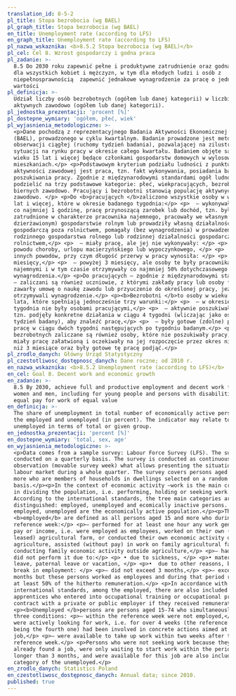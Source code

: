 ```yaml
---
translation_id: 8-5-2
pl_title: Stopa bezrobocia (wg BAEL)
pl_graph_title: Stopa bezrobocia (wg BAEL)
en_title: Unemployment rate (according to LFS)
en_graph_title: Unemployment rate (according to LFS)
pl_nazwa_wskaznika: <b>8.5.2 Stopa bezrobocia (wg BAEL)</b>
pl_cel: Cel 8. Wzrost gospodarczy i godna praca
pl_zadanie: >-
  8.5 Do 2030 roku zapewnić pełne i produktywne zatrudnienie oraz godną pracę
  dla wszystkich kobiet i mężczyzn, w tym dla młodych ludzi i osób z
  niepełnosprawnością  zapewnić jednakowe wynagrodzenie za pracę o jednakowej
  wartości
pl_definicja: >-
  Udział liczby osób bezrobotnych (ogółem lub danej kategorii) w liczbie
  aktywnych zawodowo (ogółem lub danej kategorii).
pl_jednostka_prezentacji: 'procent [%]'
pl_dostepne_wymiary: 'ogółem, płeć, wiek'
pl_wyjasnienia_metodologiczne: >-
  <p>Dane pochodzą z reprezentacyjnego Badania Aktywności Ekonomicznej Ludności
  (BAEL), prowadzonego w cyklu kwartalnym. Badanie prowadzone jest metodą
  obserwacji ciągłej (ruchomy tydzień badania), pozwalającej na zilustrowanie
  sytuacji na rynku pracy w okresie całego kwartału. Badaniem objęte są osoby w
  wieku 15 lat i więcej będące członkami gospodarstw domowych w wylosowanych
  mieszkaniach.</p> <p>Podstawowym kryterium podziału ludności z punktu widzenia
  aktywności zawodowej jest praca, tzn. fakt wykonywania, posiadania bądź
  poszukiwania pracy. Zgodnie z międzynarodowymi standardami ogół ludności można
  podzielić na trzy podstawowe kategorie: płeć, wiekpracujących, bezrobotnych i
  biernych zawodowo. Pracujący i bezrobotni stanowią populację aktywnych
  zawodowo. </p> <p>Do <b>pracujących </b>zaliczono wszystkie osoby w wieku 15
  lat i więcej, które w okresie badanego tygodnia:</p> <p>  – wykonywały, przez
  co najmniej 1 godzinę, pracę przynoszącą zarobek lub dochód, tzn. były
  zatrudnione w charakterze pracownika najemnego, pracowały we własnym (lub
  dzierżawionym) gospodarstwie rolnym lub prowadziły własną działalność
  gospodarczą poza rolnictwem, pomagały (bez wynagrodzenia) w prowadzeniu
  rodzinnego gospodarstwa rolnego lub rodzinnej działalności gospodarczej poza
  rolnictwem,</p> <p>  – miały pracę, ale jej nie wykonywały: </p> <p>  • z
  powodu choroby, urlopu macierzyńskiego lub wypoczynkowego, </p> <p>  • z
  innych powodów, przy czym długość przerwy w pracy wynosiła: </p> <p>  – do 3
  miesięcy,</p> <p>  – powyżej 3 miesięcy, ale osoby te były pracownikami
  najemnymi i w tym czasie otrzymywały co najmniej 50% dotychczasowego
  wynagrodzenia.</p> <p>Do pracujących – zgodnie z międzynarodowymi standardami
  – zaliczani są również uczniowie, z którymi zakłady pracy lub osoby fizyczne
  zawarły umowę o naukę zawodu lub przyuczenie do określonej pracy, jeżeli
  otrzymywali wynagrodzenie.</p> <p><b>Bezrobotni </b>to osoby w wieku 15-74
  lata, które spełniają jednocześnie trzy warunki:</p> <p>  – w okresie badanego
  tygodnia nie były osobami pracującymi,</p> <p>  – aktywnie poszukiwały pracy,
  tzn. podjęły konkretne działania w ciągu 4 tygodni (wliczając jako ostatni –
  tydzień badany), aby znaleźć pracę,</p> <p>  – były gotowe (zdolne) podjąć
  pracę w ciągu dwóch tygodni następujących po tygodniu badanym.</p> <p>Do
  bezrobotnych zaliczane są również osoby, które nie poszukiwały pracy, ponieważ
  miały pracę załatwioną i oczekiwały na jej rozpoczęcie przez okres nie dłuższy
  niż 3 miesiące oraz były gotowe tę pracę podjąć.</p>
pl_zrodlo_danych: Główny Urząd Statystyczny
pl_czestotliwosc_dostępnosc_danych: Dane roczne; od 2010 r.
en_nazwa_wskaznika: <b>8.5.2 Unemployment rate (according to LFS)</b>
en_cel: Goal 8. Decent work and economic growth
en_zadanie: >-
  8.5 By 2030, achieve full and productive employment and decent work for all
  women and men, including for young people and persons with disabilities, and
  equal pay for work of equal value
en_definicja: >-
  The share of unemployment in total number of economically active persons, i.e.
  the employed and unemployed (in percent). The indicator may relate to the
  unemployed in terms of total or given group.
en_jednostka_prezentacji: 'percent [%]'
en_dostepne_wymiary: 'total, sex, age'
en_wyjasnienia_metodologiczne: >-
  <p>Data comes from a sample survey: Labour Force Survey (LFS). The survey is
  conducted on a quarterly basis. The survey is conducted as continuous
  observation (movable survey week) what allows presenting the situation on the
  labour market during a whole quarter. The survey covers persons aged 15 and
  more who are members of households in dwellings selected on a random
  basis.</p><p>In the context of economic activity –work is the main criterion
  in dividing the population, i.e. performing, holding or seeking work.
  According to the international standards, the tree main categories are
  distinguished: employed, unemployed and ecomically inactive persons. The
  employed, unemployed are the economically active population.</p><p>The
  <b>employed</b> are defined as all persons aged 15 and more who during the
  reference week:</p> <p>– performed for at least one hour any work generating
  pay or income, i.e. were employed as employees, worked on their own (or
  leased) agricultural farm, or conducted their own economic activity outside
  agriculture, assisted (without pay) in work on family agricultural farm or in
  conducting family economic activity outside agriculture,</p> <p>– had work but
  did not perform it due to:</p> <p> • due to sickness, </p> <p>• maternity
  leave, paternal leave or vacation, </p> <p>•  due to other reasons, but the
  break in employment: </p> <p>– did not exceed 3 months,</p> <p>– excedeed 3
  months but these persons worked as employees and during that period received
  at least 50% of the hitherto remuneration.</p> <p>In accordance with the
  international standards, among the employed, there are also included
  apprentices who entered into occupational training or occupational preparation
  contract with a private or public employer if they received remuneration.</p>
  <p><b>Unemployed </b>persons are persons aged 15-74 who simultaneously fulfil
  three conditions: <p>– within the reference week were not employed,</p> <p>–
  were actively looking for work, i.e. for over 4 weeks (the reference week
  being the fourth one) had been involved in concrete actions aimed at finding a
  job,</p> <p>– were available to take up work within two weeks after the
  reference week.</p> <p>Persons who were not seeking work because they had
  already found a job, were only waiting to start work within the period no
  longer than 3 months, and were available for this job are also included in the
  category of the unemployed.</p>
en_zrodlo_danych: Statistics Poland
en_czestotliwosc_dostępnosc_danych: Annual data; since 2010.
published: true
---
```

